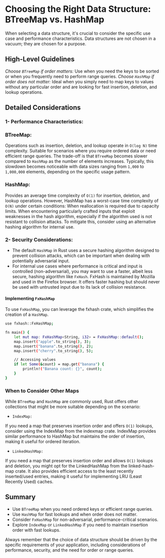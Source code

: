 # Choosing the Right Data Structure: BTreeMap vs. HashMap
When selecting a data structure, it's crucial to consider the specific use case and performance characteristics. Data structures are not chosen in a vacuum; they are chosen for a purpose.

## High-Level Guidelines

*Choose  `BTreeMap` if order matters:* Use when you need the keys to be sorted or when you frequently need to perform range queries.
*Choose `HashMap` if order does not matter:* Ideal when you simply need to map keys to values without any particular order and are looking for fast insertion, deletion, and lookup operations.

## Detailed Considerations

### 1- Performance Characteristics:

### BTreeMap:
Operations such as insertion, deletion, and lookup operate in `O(log N)` time complexity.
Suitable for scenarios where you require ordered data or need efficient range queries.
The trade-off is that `BTreeMap` becomes slower compared to `HashMap` as the number of elements increases. Typically, this slowdown becomes noticeable with data sizes ranging from `1,000` to `1,000,000` elements, depending on the specific usage pattern.
### HashMap:
Provides an average time complexity of `O(1)` for insertion, deletion, and lookup operations.
However, HashMap has a worst-case time complexity of `O(N)` under certain conditions:
When reallocation is required due to capacity limits.
When encountering particularly crafted inputs that exploit weaknesses in the hash algorithm, especially if the algorithm used is not resistant to collision attacks.
To mitigate this, consider using an alternative hashing algorithm for internal use.

### 2- Security Considerations:

* The default `HashMap` in Rust uses a secure hashing algorithm designed to prevent collision attacks, which can be important when dealing with potentially adversarial input.
* For internal use cases where performance is critical and input is controlled (non-adversarial), you may want to use a faster, albeit less secure, hashing algorithm like `FxHash`. FxHash is maintained by Mozilla and used in the Firefox browser. It offers faster hashing but should never be used with untrusted input due to its lack of collision resistance.

#### Implementing `FxHashMap`
To use `FxHashMap`, you can leverage the fxhash crate, which simplifies the creation of a `HashMap`.

```sh
use fxhash::FxHashMap;

fn main() {
    let mut map: FxHashMap<String, i32> = FxHashMap::default();
    map.insert("apple".to_string(), 3);
    map.insert("banana".to_string(), 2);
    map.insert("cherry".to_string(), 5);

    // Accessing values
    if let Some(&count) = map.get("banana") {
        println!("Banana count: {}", count);
    }
}
```

### When to Consider Other Maps
While `BTreeMap` and `HashMap` are commonly used, Rust offers other collections that might be more suitable depending on the scenario:

* `IndexMap:`

If you need a map that preserves insertion order and offers `O(1)` lookups, consider using the IndexMap from the indexmap crate.
IndexMap provides similar performance to HashMap but maintains the order of insertion, making it useful for ordered iteration.

* `LinkedHashMap:`

If you need a map that preserves insertion order and allows `O(1)` lookups and deletion, you might opt for the LinkedHashMap from the linked-hash-map crate.
It also provides efficient access to the least recently inserted/used entries, making it useful for implementing LRU (Least Recently Used) caches.

## Summary

* Use `BTreeMap` when you need ordered keys or efficient range queries.
* Use `HashMap` for fast lookups and when order does not matter.
* Consider `FxHashMap` for non-adversarial, performance-critical scenarios.
* Explore `IndexMap` or `LinkedHashMap` if you need to maintain insertion order with fast lookups.

Always remember that the choice of data structure should be driven by the specific requirements of your application, including considerations of performance, security, and the need for order or range queries.

